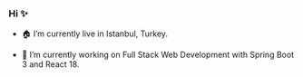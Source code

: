 ### Hi ✨ 

- 🏠 I’m currently live in Istanbul, Turkey.

- 🔭 I’m currently working on Full Stack Web Development with Spring Boot 3 and React 18.

<!--
**barisbahadir/barisbahadir** is a ✨ _special_ ✨ repository because its `README.md` (this file) appears on your GitHub profile.

Here are some ideas to get you started:

- 🔭 I’m currently working on ...
- 🌱 I’m currently learning ...
- 👯 I’m looking to collaborate on ...
- 🤔 I’m looking for help with ...
- 💬 Ask me about ...
- 📫 How to reach me: ...
- 😄 Pronouns: ...
- ⚡ Fun fact: ...
-->
